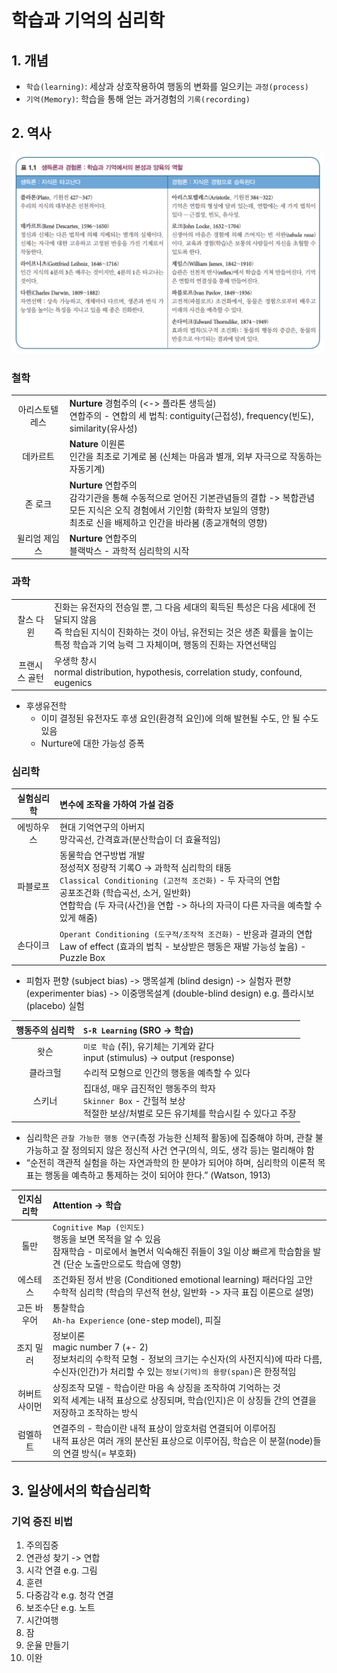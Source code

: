 # 학습과 기억의 심리학

## 1. 개념

- `학습(learning)`: 세상과 상호작용하여 행동의 변화를 일으키는 `과정(process)`
- `기억(Memory)`: 학습을 통해 얻는 과거경험의 `기록(recording)`

## 2. 역사

<img src="./img/01_1.png" width=500>  

### 철학
|||
|:---:|:---|
|아리스토텔레스|**Nurture** 경험주의 (<-> 플라톤 생득설) <br> 연합주의 - 연합의 세 법칙: contiguity(근접성), frequency(빈도), similarity(유사성)|
|데카르트|**Nature** 이원론 <br> 인간을 최초로 기계로 봄 (신체는 마음과 별개, 외부 자극으로 작동하는 자동기계)|
|존 로크|**Nurture** 연합주의 <br> 감각기관을 통해 수동적으로 얻어진 기본관념들의 결합 -> 복합관념 <br> 모든 지식은 오직 경험에서 기인함 (화학자 보일의 영향) <br> 최초로 신을 배제하고 인간을 바라봄 (종교개혁의 영향)|
|윌리엄 제임스|**Nurture** 연합주의 <br> 블랙박스 - 과학적 심리학의 시작|  

### 과학
|||
|:---:|:---|
|찰스 다윈|진화는 유전자의 전승일 뿐, 그 다음 세대의 획득된 특성은 다음 세대에 전달되지 않음 <br> 즉 학습된 지식이 진화하는 것이 아님, 유전되는 것은 생존 확률을 높이는 특정 학습과 기억 능력 그 자체이며, 행동의 진화는 자연선택임|
|프랜시스 골턴|우생학 창시 <br> normal distribution, hypothesis, correlation study, confound, eugenics|  

- 후생유전학
	- 이미 결정된 유전자도 후생 요인(환경적 요인)에 의해 발현될 수도, 안 될 수도 있음
	- Nurture에 대한 가능성 증폭

### 심리학
|실험심리학|변수에 조작을 가하여 가설 검증|
|:---:|:---|
|에빙하우스|현대 기억연구의 아버지 <br> 망각곡선, 간격효과(분산학습이 더 효율적임)|
|파블로프|동물학습 연구방법 개발 <br> 정성적X 정량적 기록O -> 과학적 심리학의 태동 <br> `Classical Conditioning (고전적 조건화)` - 두 자극의 연합 <br> 공포조건화 (학습곡선, 소거, 일반화) <br> 연합학습 (두 자극(사건)을 연합 -> 하나의 자극이 다른 자극을 예측할 수 있게 해줌)|  
|손다이크|`Operant Conditioning (도구적/조작적 조건화)` - 반응과 결과의 연합 <br> Law of effect (효과의 법칙 - 보상받은 행동은 재발 가능성 높음) - Puzzle Box|

- 피험자 편향 (subject bias) -> 맹목설계 (blind design) -> 실험자 편향 (experimenter bias) -> 이중맹목설계 (double-blind design) e.g. 플라시보(placebo) 실험  

|행동주의 심리학|`S-R Learning` (SRO -> 학습)|
|:---:|:---|
|왓슨|`미로 학습` (쥐), 유기체는 기계와 같다 <br> input (stimulus) -> output (response)|
|클라크헐|수리적 모형으로 인간의 행동을 예측할 수 있다|
|스키너|집대성, 매우 급진적인 행동주의 학자 <br> `Skinner Box` - 간헐적 보상 <br> 적절한 보상/처벌로 모든 유기체를 학습시킬 수 있다고 주장|  

- 심리학은 `관찰 가능한 행동 연구`(측정 가능한 신체적 활동)에 집중해야 하며, 관찰 불가능하고 잘 정의되지 않은 정신적 사건 연구(의식, 의도, 생각 등)는 멀리해야 함
- “순전히 객관적 실험을 하는 자연과학의 한 분야가 되어야 하며, 심리학의 이론적 목표는 행동을 예측하고 통제하는 것이 되어야 한다.” (Watson, 1913)

|인지심리학|Attention -> 학습|
|:---:|:---|
|톨만|`Cognitive Map (인지도)` <br> 행동을 보면 목적을 알 수 있음 <br> 잠재학습 - 미로에서 놀면서 익숙해진 쥐들이 3일 이상 빠르게 학습함을 발견 (단순 노출만으로도 학습에 영향)|
|에스테스|조건화된 정서 반응 (Conditioned emotional learning) 패러다임 고안 <br> 수학적 심리학 (학습의 무선적 현상, 일반화 -> 자극 표집 이론으로 설명)|
|고든 바우어|통찰학습 <br> `Ah-ha Experience` (one-step model), 피질|
|조지 밀러|정보이론 <br> magic number 7 (+- 2) <br> 정보처리의 수학적 모형 - 정보의 크기는 수신자(의 사전지식)에 따라 다름, 수신자(인간)가 처리할 수 있는 `정보(기억)의 용량(span)`은 한정적임|
|허버트 사이먼|상징조작 모델 - 학습이란 마음 속 상징을 조작하여 기억하는 것 <br> 외적 세계는 내적 표상으로 상징되며, 학습(인지)은 이 상징들 간의 연결을 저장하고 조작하는 방식|
|럼멜하트|연결주의 - 학습이란 내적 표상이 암호처럼 연결되어 이루어짐 <br> 내적 표상은 여러 개의 분산된 표상으로 이루어짐, 학습은 이 분절(node)들의 연결 방식(= 부호화)|  

## 3. 일상에서의 학습심리학

### 기억 증진 비법
1. 주의집중
2. 연관성 찾기 -> 연합
3. 시각 연결 e.g. 그림
4. 훈련
5. 다중감각 e.g. 청각 연결
6. 보조수단 e.g. 노트
7. 시간여행
8. 잠
9. 운율 만들기
10. 이완
